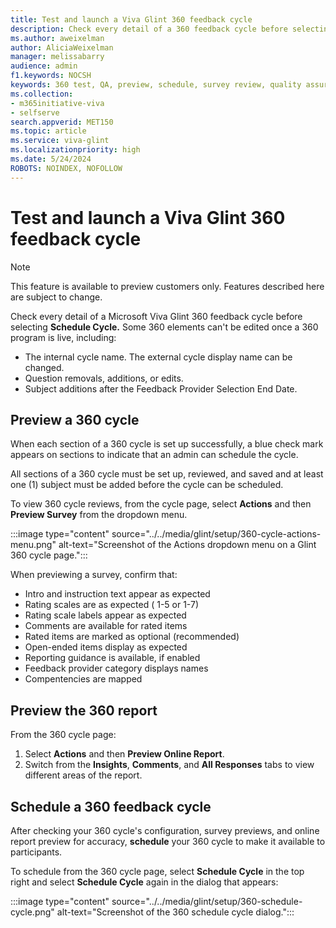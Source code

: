 ```yaml
---
title: Test and launch a Viva Glint 360 feedback cycle
description: Check every detail of a 360 feedback cycle before selecting Schedule Cycle.
ms.author: aweixelman
author: AliciaWeixelman
manager: melissabarry
audience: admin
f1.keywords: NOCSH
keywords: 360 test, QA, preview, schedule, survey review, quality assurance
ms.collection:  
- m365initiative-viva
- selfserve 
search.appverid: MET150 
ms.topic: article
ms.service: viva-glint
ms.localizationpriority: high
ms.date: 5/24/2024
ROBOTS: NOINDEX, NOFOLLOW
---
```


# Test and launch a Viva Glint 360 feedback cycle

> [!NOTE]
> This feature is available to preview customers only. Features described here are subject to change.

Check every detail of a Microsoft Viva Glint 360 feedback cycle before selecting **Schedule Cycle.** Some 360 elements can't be edited once a 360 program is live, including:

- The internal cycle name. The external cycle display name can be changed.
- Question removals, additions, or edits.
- Subject additions after the Feedback Provider Selection End Date.

## Preview a 360 cycle

When each section of a 360 cycle is set up successfully, a blue check mark appears on sections to indicate that an admin can schedule the cycle.  

All sections of a 360 cycle must be set up, reviewed, and saved and at least one (1) subject must be added before the cycle can be scheduled.

To view 360 cycle reviews, from the cycle page, select **Actions** and then **Preview Survey** from the dropdown menu.

:::image type="content" source="../../media/glint/setup/360-cycle-actions-menu.png" alt-text="Screenshot of the Actions dropdown menu on a Glint 360 cycle page.":::

When previewing a survey, confirm that:

- Intro and instruction text appear as expected
- Rating scales are as expected ( 1-5 or 1-7)
- Rating scale labels appear as expected
- Comments are available for rated items
- Rated items are marked as optional (recommended)
- Open-ended items display as expected
- Reporting guidance is available, if enabled
- Feedback provider category displays names
- Compentencies are mapped

## Preview the 360 report

From the 360 cycle page:

1. Select **Actions** and then **Preview Online Report**.
2. Switch from the **Insights**, **Comments**, and **All Responses** tabs to view different areas of the report.

## Schedule a 360 feedback cycle

After checking your 360 cycle's configuration, survey previews, and online report preview for accuracy, **schedule** your 360 cycle to make it available to participants.

To schedule from the 360 cycle page, select **Schedule Cycle** in the top right and select **Schedule Cycle** again in the dialog that appears:

:::image type="content" source="../../media/glint/setup/360-schedule-cycle.png" alt-text="Screenshot of the 360 schedule cycle dialog.":::
